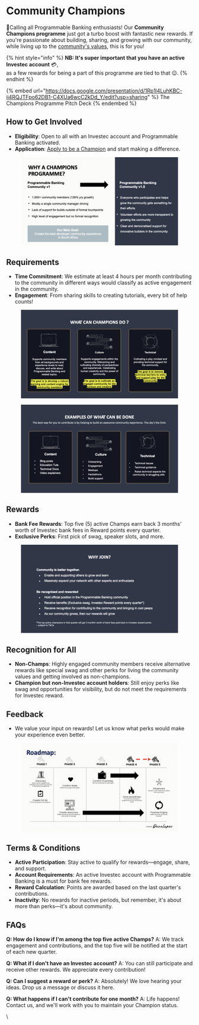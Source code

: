 # Community Champions

🚀Calling all Programmable Banking enthusiasts! Our **Community Champions programme** just got a turbo boost with fantastic new rewards. If you're passionate about building, sharing, and growing with our community, while living up to the [community's values](community-manifesto.md), this is for you!

{% hint style="info" %}
**NB: It's super important that you have an active Investec account** 💳,\
as a few rewards for being a part of this programme are tied to that 😉.
{% endhint %}

{% embed url="https://docs.google.com/presentation/d/1Rp1l4LuhKBC-ij4RQJTFpo62DB1-C4XUa6wcC2kDd_Y/edit?usp=sharing" %}
The Champions Programme Pitch Deck
{% endembed %}

## How to Get Involved

* **Eligibility**: Open to all with an Investec account and Programmable Banking activated.
* **Application**: [Apply to be a Champion](https://jf18emj1p49.typeform.com/to/w75Wtkts) and start making a difference.

<figure><img src="../.gitbook/assets/Investec Developer Champs 2024 v1_5 (1).png" alt=""><figcaption></figcaption></figure>

## Requirements

* **Time Commitment**: We estimate at least 4 hours per month contributing to the community in different ways would classify as active engagement in the community.
* **Engagement**: From sharing skills to creating tutorials, every bit of help counts!

<figure><img src="../.gitbook/assets/Investec Developer Champs 2024 v1_5 (3).png" alt=""><figcaption></figcaption></figure>

<figure><img src="../.gitbook/assets/Investec Developer Champs 2024 v1_5 (4).png" alt=""><figcaption></figcaption></figure>

## Rewards

* **Bank Fee Rewards**: Top five (5) active Champs earn back 3 months' worth of Investec bank fees in Reward points every quarter.
* **Exclusive Perks**: First pick of swag, speaker slots, and more.

<figure><img src="../.gitbook/assets/Investec Developer Champs 2024 v1_5 (2).png" alt=""><figcaption></figcaption></figure>

## Recognition for All

* **Non-Champs**: Highly engaged community members receive alternative rewards like special swag and other perks for living the community values and getting involved as non-champions.
* **Champion but non-Investec account holders**: Still enjoy perks like swag and opportunities for visibility, but do not meet the requirements for Investec reward.

## Feedback

* We value your input on rewards! Let us know what perks would make your experience even better.

<figure><img src="../.gitbook/assets/Investec Developer Champs 2024 v1_5 (5).png" alt=""><figcaption></figcaption></figure>

## Terms & Conditions

* **Active Participation**: Stay active to qualify for rewards—engage, share, and support.
* **Account Requirements**: An active Investec account with Programmable Banking is a must for bank fee rewards.
* **Reward Calculation**: Points are awarded based on the last quarter's contributions.
* **Inactivity**: No rewards for inactive periods, but remember, it's about more than perks—it's about community.

## FAQs

**Q: How do I know if I'm among the top five active Champs?** A: We track engagement and contributions, and the top five will be notified at the start of each new quarter.

**Q: What if I don't have an Investec account?** A: You can still participate and receive other rewards. We appreciate every contribution!

**Q: Can I suggest a reward or perk?** A: Absolutely! We love hearing your ideas. Drop us a message or discuss it here.

**Q: What happens if I can't contribute for one month?** A: Life happens! Contact us, and we'll work with you to maintain your Champion status.

\
